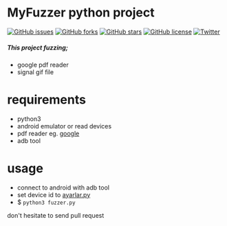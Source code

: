 # MyFuzzer python project

[![GitHub issues](https://img.shields.io/github/issues/MucahitSaratar/myfuzzer)](https://github.com/MucahitSaratar/myfuzzer/issues)  [![GitHub forks](https://img.shields.io/github/forks/MucahitSaratar/myfuzzer)](https://github.com/MucahitSaratar/myfuzzer/network) [![GitHub stars](https://img.shields.io/github/stars/MucahitSaratar/myfuzzer)](https://github.com/MucahitSaratar/myfuzzer/stargazers) [![GitHub license](https://img.shields.io/github/license/MucahitSaratar/myfuzzer)](https://github.com/MucahitSaratar/myfuzzer/blob/main/LICENSE) [![Twitter](https://img.shields.io/twitter/url?style=social&url=https%3A%2F%2Ftwitter.com%2F0x00deadbeef)](https://twitter.com/intent/tweet?text=Wow:&url=https%3A%2F%2Fgithub.com%2FMucahitSaratar%2Fmyfuzzer)

##### This project fuzzing;
- google pdf reader
- signal gif file

 # requirements
 - python3
 - android emulator or read devices
 - pdf reader eg. [google](https://play.google.com/store/apps/details?id=com.google.android.apps.pdfviewer&hl=en_US&gl=RU)
 - adb tool

# usage
- connect to android with adb tool
- set device id to [ayarlar.py](https://github.com/MucahitSaratar/myfuzzer/blob/main/ayarlar.py)
- $ ```python3 fuzzer.py```

 don't hesitate to send pull request
